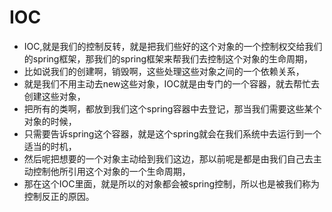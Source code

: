 # IOC


* IOC,就是我们的控制反转，就是把我们些好的这个对象的一个控制权交给我们的spring框架，那我们的spring框架来帮我们去控制这个对象的生命周期，
* 比如说我们的创建啊，销毁啊，这些处理这些对象之间的一个依赖关系，
* 就是我们不用主动去new这些对象，IOC就是由专门的一个容器，就去帮忙去创建这些对象，
* 把所有的类啊，都放到我们这个spring容器中去登记，那当我们需要这些某个对象的时候，
* 只需要告诉spring这个容器，就是这个spring就会在我们系统中去运行到一个适当的时机，
* 然后呢把想要的一个对象主动给到我们这边，那以前呢是都是由我们自己去主动控制他所引用这个对象的一个生命周期，
* 那在这个IOC里面，就是所以的对象都会被spring控制，所以也是被我们称为控制反正的原因。





